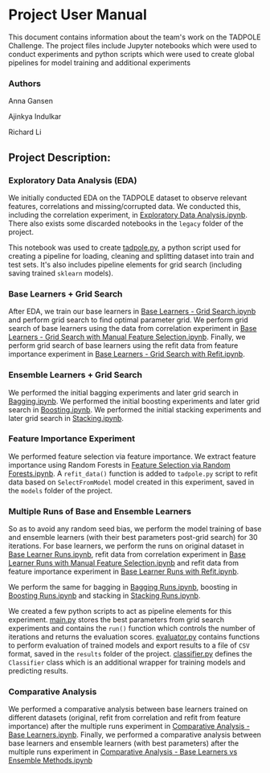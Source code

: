 # Project User Manual
This document contains information about the team's work on the TADPOLE Challenge. The project files include Jupyter notebooks which were used to conduct experiments and python scripts which were used to create global pipelines for model training and additional experiments

### Authors
Anna Gansen

Ajinkya Indulkar

Richard Li

## Project Description:
### Exploratory Data Analysis (EDA)
We initially conducted EDA on the TADPOLE dataset to observe relevant features, correlations and missing/corrupted data. We conducted this, including the correlation experiment, in [Exploratory Data Analysis.ipynb](https://github.com/rusane/natural-computing/blob/master/Project/Exploratory%20Data%20Analysis.ipynb). There also exists some discarded notebooks in the `legacy` folder of the project.

This notebook was used to create [tadpole.py](https://github.com/rusane/natural-computing/blob/master/Project/tadpole.py), a python script used for creating a pipeline for loading, cleaning and splitting dataset into train and test sets. It's also includes pipeline elements for grid search (including saving trained `sklearn` models).

### Base Learners + Grid Search
After EDA, we train our base learners in [Base Learners - Grid Search.ipynb](https://github.com/rusane/natural-computing/blob/master/Project/Base%20Learners%20-%20Grid%20Search.ipynb) and perform grid search to find optimal parameter grid.
We perform grid search of base learners using the data from correlation experiment in [Base Learners - Grid Search with Manual Feature Selection.ipynb](https://github.com/rusane/natural-computing/blob/master/Project/Base%20Learners%20-%20Grid%20Search%20with%20Manual%20Feature%20Selection.ipynb).
Finally, we perform grid search of base learners using the refit data from feature importance experiment in [Base Learners - Grid Search with Refit.ipynb](https://github.com/rusane/natural-computing/blob/master/Project/Base%20Learners%20-%20Grid%20Search%20with%20Refit.ipynb).

### Ensemble Learners + Grid Search
We performed the initial bagging experiments and later grid search in [Bagging.ipynb](https://github.com/rusane/natural-computing/blob/master/Project/Bagging.ipynb). We performed the initial boosting experiments and later grid search in [Boosting.ipynb](https://github.com/rusane/natural-computing/blob/master/Project/Boosting.ipynb). We performed the initial stacking experiments and later grid search in [Stacking.ipynb](https://github.com/rusane/natural-computing/blob/master/Project/Stacking.ipynb).

### Feature Importance Experiment
We performed feature selection via feature importance. We extract feature importance using Random Forests in [Feature Selection via Random Forests.ipynb](https://github.com/rusane/natural-computing/blob/master/Project/Feature%20Selection%20via%20Random%20Forests.ipynb). A `refit_data()` function is added to `tadpole.py` script to refit data based on `SelectFromModel` model created in this experiment, saved in the `models` folder of the project.

### Multiple Runs of Base and Ensemble Learners
So as to avoid any random seed bias, we perform the model training of base and ensemble learners (with their best parameters post-grid search) for 30 iterations. For base learners, we perform the runs on original dataset in [Base Learner Runs.ipynb](https://github.com/rusane/natural-computing/blob/master/Project/Base%20Learner%20Runs.ipynb), refit data from correlation experiment in [Base Learner Runs with Manual Feature Selection.ipynb](https://github.com/rusane/natural-computing/blob/master/Project/Base%20Learner%20Runs%20with%20Manual%20Feature%20Selection.ipynb) and refit data from feature importance experiment in [Base Learner Runs with Refit.ipynb](https://github.com/rusane/natural-computing/blob/master/Project/Base%20Learner%20Runs%20with%20Refit.ipynb).

We perform the same for bagging in [Bagging Runs.ipynb](https://github.com/rusane/natural-computing/blob/master/Project/Bagging%20Runs.ipynb), boosting in [Boosting Runs.ipynb](https://github.com/rusane/natural-computing/blob/master/Project/Boosting%20Runs.ipynb) and stacking in [Stacking Runs.ipynb](https://github.com/rusane/natural-computing/blob/master/Project/Stacking%20Runs.ipynb).

We created a few python scripts to act as pipeline elements for this experiment. [main.py](https://github.com/rusane/natural-computing/blob/master/Project/main.py) stores the best parameters from grid search experiments and contains the `run()` function which controls the number of iterations and returns the evaluation scores. [evaluator.py](https://github.com/rusane/natural-computing/blob/master/Project/evaluator.py) contains functions to perform evaluation of trained models and export results to a file of `CSV` format, saved in the `results` folder of the project. [classifier.py](https://github.com/rusane/natural-computing/blob/master/Project/classifier.py) defines the `Classifier` class which is an additional wrapper for training models and predicting results. 

### Comparative Analysis
We performed a comparative analysis between base learners trained on different datasets (original, refit from correlation and refit from feature importance) after the multiple runs experiment in [Comparative Analysis - Base Learners.ipynb](https://github.com/rusane/natural-computing/blob/master/Project/Comparative%20Analysis%20-%20Base%20Learners.ipynb).
Finally, we performed a comparative analysis between base learners and ensemble learners (with best parameters) after the multiple runs experiment in [Comparative Analysis - Base Learners vs Ensemble Methods.ipynb](https://github.com/rusane/natural-computing/blob/master/Project/Comparative%20Analysis%20-%20Base%20Learners%20vs%20Ensemble%20Methods.ipynb)